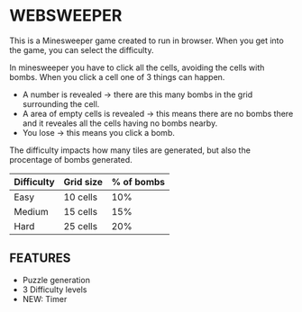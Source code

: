 # WEBSWEEPER

This is a Minesweeper game created to run in browser. When you get into the game, you can select the difficulty.

In minesweeper you have to click all the cells, avoiding the cells with bombs. When you click a cell one of 3 things can happen.

- A number is revealed -> there are this many bombs in the grid surrounding the cell.
- A area of empty cells is revealed -> this means there are no bombs there and it reveales all the cells having no bombs nearby.
- You lose -> this means you click a bomb.

The difficulty impacts how many tiles are generated, but also the procentage of bombs generated.

| Difficulty | Grid size | % of bombs |
| ---------- | --------- | ---------- |
| Easy       | 10 cells  | 10%        |
| Medium     | 15 cells  | 15%        |
| Hard       | 25 cells  | 20%        |

## FEATURES

- Puzzle generation
- 3 Difficulty levels
- NEW: Timer
